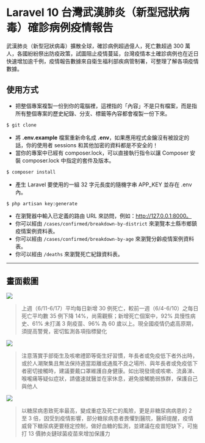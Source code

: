 # Laravel 10 台灣武漢肺炎（新型冠狀病毒）確診病例疫情報告

武漢肺炎（新型冠狀病毒）擴散全球，確診病例超過億人，死亡數超過 300 萬人，各國紛紛祭出防疫政策，試圖阻止疫情蔓延，台灣疫情本土確診病例也在近日快速增加逾千例，疫情報告數據來自衛生福利部疾病管制署，可整理了解各項疫情數據。

## 使用方式
- 把整個專案複製一份到你的電腦裡，這裡指的「內容」不是只有檔案，而是指所有整個專案的歷史紀錄、分支、標籤等內容都會複製一份下來。
```sh
$ git clone
```
- 將 __.env.example__ 檔案重新命名成 __.env__，如果應用程式金鑰沒有被設定的話，你的使用者 sessions 和其他加密的資料都是不安全的！
- 當你的專案中已經有 composer.lock，可以直接執行指令以讓 Composer 安裝 composer.lock 中指定的套件及版本。
```sh
$ composer install
```
- 產生 Laravel 要使用的一組 32 字元長度的隨機字串 APP_KEY 並存在 .env 內。
```sh
$ php artisan key:generate
```
- 在瀏覽器中輸入已定義的路由 URL 來訪問，例如：http://127.0.0.1:8000。
- 你可以經由 `/cases/confirmed/breakdown-by-district` 來瀏覽本土縣市鄉鎮疫情案例資料表。
- 你可以經由 `/cases/confirmed/breakdown-by-age` 來瀏覽分齡疫情案例資料表。
- 你可以經由 `/deaths` 來瀏覽死亡紀錄資料表。

----

## 畫面截圖
![](https://i.imgur.com/Y7Skphw.gif)
> 上週（6/11-6/17）平均每日新增 30 例死亡，較前一週（6/4-6/10）之每日死亡平均數 35 例下降 14%，尚需觀察；新增死亡個案中，92% 具慢性病史、61% 未打滿 3 劑疫苗、96% 為 60 歲以上。現全國疫情仍處高原期，須提高警覺，密切監測各項指標變化

![](https://i.imgur.com/4kcjBot.gif)
> 注意落實手部衛生及咳嗽禮節等衛生好習慣，年長者或免疫低下者外出時，或於人潮聚集且無法保持適當距離或通風不良之場所、與年長者或免疫低下者密切接觸時，建議要戴口罩維護自身健康。如出現發燒或咳嗽、流鼻涕、喉嚨痛等疑似症狀，請儘速就醫並在家休息，避免接觸脆弱族群，保護自己與他人

![](https://i.imgur.com/r8MbGx2.gif)
> 以糖尿病患致死率最高，變成重症及死亡的風險，更是非糖尿病病患的 2 至 3 倍，因受到疫情影響，部分糖尿病患者畏懼到醫院，醫師提醒，疫情威脅下糖尿病更要穩定控制，做好血糖的監測，並建議在疫苗短缺下，可施打 13 價肺炎鏈球菌疫苗來增加保護力